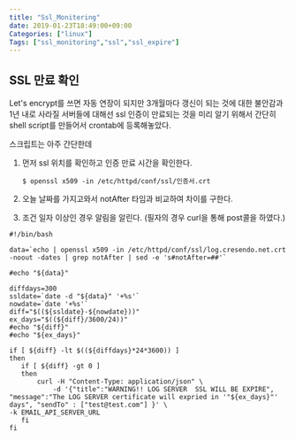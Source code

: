 ```yaml
---
title: "Ssl_Monitering"
date: 2019-01-23T18:49:00+09:00
Categories: ["linux"]
Tags: ["ssl_monitoring","ssl","ssl_expire"]
---
```


## SSL 만료 확인

Let's encrypt를 쓰면 자동 연장이 되지만 3개월마다 갱신이 되는 것에 대한 불안감과 1년 내로 사라질 서버들에 대해선 ssl 인증이 만료되는 것을 미리 알기 위해서 간단히 shell script를 만들어서 crontab에 등록해놓았다.

스크립트는 아주 간단한데

1. 먼저 ssl 위치를 확인하고 인증 만료 시간을 확인한다.

   ```shell
   $ openssl x509 -in /etc/httpd/conf/ssl/인증서.crt
   ```

2. 오늘 날짜를 가지고와서 notAfter 타임과 비교하여 차이를 구한다.

3. 조건 일자 이상인 경우 알림을 알린다. (필자의 경우 curl을 통해 post콜을 하였다.)



 ```shell
#!/bin/bash

data=`echo | openssl x509 -in /etc/httpd/conf/ssl/log.cresendo.net.crt -noout -dates | grep notAfter | sed -e 's#notAfter=##'`

#echo "${data}"

diffdays=300
ssldate=`date -d "${data}" '+%s'`
nowdate=`date '+%s'`
diff="$((${ssldate}-${nowdate}))"
ex_days="$((${diff}/3600/24))"
#echo "${diff}"
#echo "${ex_days}"

if [ ${diff} -lt $((${diffdays}*24*3600)) ]
then
    if [ ${diff} -gt 0 ]
    then
        curl -H "Content-Type: application/json" \
			-d '{"title":"WARNING!! LOG SERVER  SSL WILL BE EXPIRE", "message":"The LOG SERVER certificate will expried in '"${ex_days}"' days", "sendTo" : ["test@test.com"] }' \
-k EMAIL_API_SERVER_URL
    fi
fi

 ```

